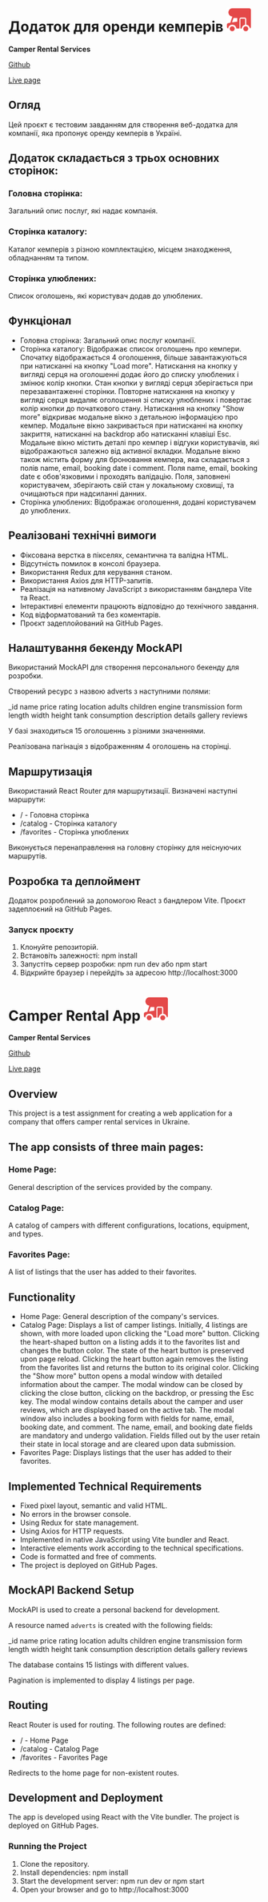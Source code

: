 # Додаток для оренди кемперів <img src="./public/camper.svg" alt="My SVG Icon" width="48" height="48" />

**Camper Rental Services**

[Github](https://github.com/PetroBrodetskyi/campers)

[Live page](https://petrobrodetskyi.github.io/campers)

## Огляд

Цей проєкт є тестовим завданням для створення веб-додатка для компанії, яка
пропонує оренду кемперів в Україні.

## Додаток складається з трьох основних сторінок:

### Головна сторінка:

Загальний опис послуг, які надає компанія.

### Сторінка каталогу:

Каталог кемперів з різною комплектацією, місцем знаходження, обладнанням та
типом.

### Сторінка улюблених:

Список оголошень, які користувач додав до улюблених.

## Функціонал

-   Головна сторінка: Загальний опис послуг компанії.
-   Сторінка каталогу: Відображає список оголошень про кемпери. Спочатку
    відображається 4 оголошення, більше завантажуються при натисканні на кнопку
    "Load more". Натискання на кнопку у вигляді серця на оголошенні додає його
    до списку улюблених і змінює колір кнопки. Стан кнопки у вигляді серця
    зберігається при перезавантаженні сторінки. Повторне натискання на кнопку у
    вигляді серця видаляє оголошення зі списку улюблених і повертає колір кнопки
    до початкового стану. Натискання на кнопку "Show more" відкриває модальне
    вікно з детальною інформацією про кемпер. Модальне вікно закривається при
    натисканні на кнопку закриття, натисканні на backdrop або натисканні клавіші
    Esc. Модальне вікно містить деталі про кемпер і відгуки користувачів, які
    відображаються залежно від активної вкладки. Модальне вікно також містить
    форму для бронювання кемпера, яка складається з полів name, email, booking
    date і comment. Поля name, email, booking date є обов'язковими і проходять
    валідацію. Поля, заповнені користувачем, зберігають свій стан у локальному
    сховищі, та очищаються при надсиланні данних.
-   Сторінка улюблених: Відображає оголошення, додані користувачем до улюблених.

## Реалізовані технічні вимоги

-   Фіксована верстка в пікселях, семантична та валідна HTML.
-   Відсутність помилок в консолі браузера.
-   Використання Redux для керування станом.
-   Використання Axios для HTTP-запитів.
-   Реалізація на нативному JavaScript з використанням бандлера Vite та React.
-   Інтерактивні елементи працюють відповідно до технічного завдання.
-   Код відформатований та без коментарів.
-   Проєкт задеплойований на GitHub Pages.

## Налаштування бекенду MockAPI

Використаний MockAPI для створення персонального бекенду для розробки.

Створений ресурс з назвою adverts з наступними полями:

\_id name price rating location adults children engine transmission form length
width height tank consumption description details gallery reviews

У базі знаходиться 15 оголошеннь з різними значеннями.

Реалізована пагінація з відображенням 4 оголошень на сторінці.

## Маршрутизація

Використаний React Router для маршрутизації. Визначені наступні маршрути:

-   / - Головна сторінка
-   /catalog - Сторінка каталогу
-   /favorites - Сторінка улюблених

Виконується перенаправлення на головну сторінку для неіснуючих маршрутів.

## Розробка та деплоймент

Додаток розроблений за допомогою React з бандлером Vite. Проєкт задеплоєний на
GitHub Pages.

### Запуск проєкту

1. Клонуйте репозиторій.
2. Встановіть залежності: npm install
3. Запустіть сервер розробки: npm run dev або npm start
4. Відкрийте браузер і перейдіть за адресою http://localhost:3000

# Camper Rental App <img src="./public/camper.svg" alt="My SVG Icon" width="48" height="48" />

**Camper Rental Services**

[Github](https://github.com/PetroBrodetskyi/campers)

[Live page](https://petrobrodetskyi.github.io/campers)

## Overview

This project is a test assignment for creating a web application for a company
that offers camper rental services in Ukraine.

## The app consists of three main pages:

### Home Page:

General description of the services provided by the company.

### Catalog Page:

A catalog of campers with different configurations, locations, equipment, and
types.

### Favorites Page:

A list of listings that the user has added to their favorites.

## Functionality

-   Home Page: General description of the company's services.
-   Catalog Page: Displays a list of camper listings. Initially, 4 listings are
    shown, with more loaded upon clicking the "Load more" button. Clicking the
    heart-shaped button on a listing adds it to the favorites list and changes
    the button color. The state of the heart button is preserved upon page
    reload. Clicking the heart button again removes the listing from the
    favorites list and returns the button to its original color. Clicking the
    "Show more" button opens a modal window with detailed information about the
    camper. The modal window can be closed by clicking the close button,
    clicking on the backdrop, or pressing the Esc key. The modal window contains
    details about the camper and user reviews, which are displayed based on the
    active tab. The modal window also includes a booking form with fields for
    name, email, booking date, and comment. The name, email, and booking date
    fields are mandatory and undergo validation. Fields filled out by the user
    retain their state in local storage and are cleared upon data submission.
-   Favorites Page: Displays listings that the user has added to their
    favorites.

## Implemented Technical Requirements

-   Fixed pixel layout, semantic and valid HTML.
-   No errors in the browser console.
-   Using Redux for state management.
-   Using Axios for HTTP requests.
-   Implemented in native JavaScript using Vite bundler and React.
-   Interactive elements work according to the technical specifications.
-   Code is formatted and free of comments.
-   The project is deployed on GitHub Pages.

## MockAPI Backend Setup

MockAPI is used to create a personal backend for development.

A resource named `adverts` is created with the following fields:

\_id name price rating location adults children engine transmission form length
width height tank consumption description details gallery reviews

The database contains 15 listings with different values.

Pagination is implemented to display 4 listings per page.

## Routing

React Router is used for routing. The following routes are defined:

-   / - Home Page
-   /catalog - Catalog Page
-   /favorites - Favorites Page

Redirects to the home page for non-existent routes.

## Development and Deployment

The app is developed using React with the Vite bundler. The project is deployed
on GitHub Pages.

### Running the Project

1. Clone the repository.
2. Install dependencies: npm install
3. Start the development server: npm run dev or npm start
4. Open your browser and go to http://localhost:3000
